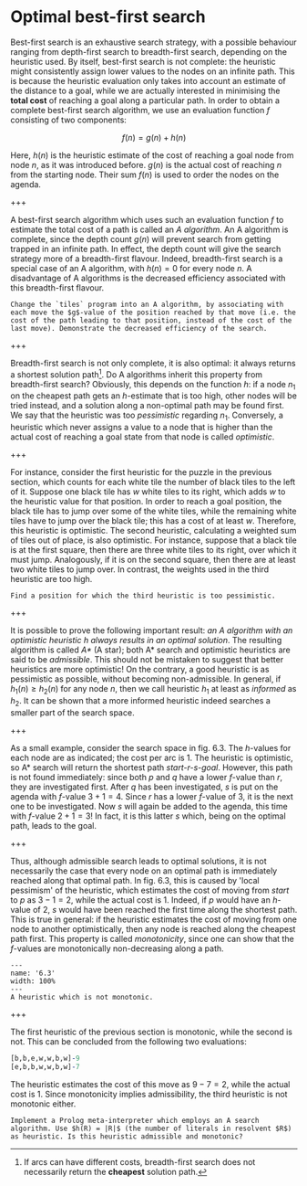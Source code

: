<!--H3: Section 6.2-->
# Optimal best-first search #

Best-first search is an exhaustive search strategy, with a possible behaviour ranging from depth-first search to breadth-first search, depending on the heuristic used. By itself, best-first search is not complete: the heuristic might consistently assign lower values to the nodes on an infinite path. This is because the heuristic evaluation only takes into account an estimate of the distance to a goal, while we are actually interested in minimising the **total cost** of reaching a goal along a particular path. In order to obtain a complete best-first search algorithm, we use an evaluation function $f$ consisting of two components:

$$
f(n) = g(n) + h(n)
$$

Here, $h(n)$ is the heuristic estimate of the cost of reaching a goal node from node $n$, as it was introduced before. $g(n)$ is the actual cost of reaching $n$ from the starting node. Their sum $f(n)$ is used to order the nodes on the agenda.

+++

A best-first search algorithm which uses such an evaluation function $f$ to estimate the total cost of a path is called an *A algorithm*. An A algorithm is complete, since the depth count $g(n)$ will prevent search from getting trapped in an infinite path. In effect, the depth count will give the search strategy more of a breadth-first flavour. Indeed, breadth-first search is a special case of an A algorithm, with $h(n) = 0$ for every node $n$. A disadvantage of A algorithms is the decreased efficiency associated with this breadth-first flavour.

```{exercise} 6.3
Change the `tiles` program into an A algorithm, by associating with each move the $g$-value of the position reached by that move (i.e. the cost of the path leading to that position, instead of the cost of the last move). Demonstrate the decreased efficiency of the search.
```

+++

Breadth-first search is not only complete, it is also optimal: it always returns a shortest solution path[^17]. Do A algorithms inherit this property from breadth-first search? Obviously, this depends on the function $h$: if a node $n_1$ on the cheapest path gets an $h$-estimate that is too high, other nodes will be tried instead, and a solution along a non-optimal path may be found first. We say that the heuristic was too *pessimistic* regarding $n_1$. Conversely, a heuristic which never assigns a value to a node that is higher than the actual cost of reaching a goal state from that node is called *optimistic*.

+++

For instance, consider the first heuristic for the puzzle in the previous section, which counts for each white tile the number of black tiles to the left of it. Suppose one black tile has *w* white tiles to its right, which adds *w* to the heuristic value for that position. In order to reach a goal position, the black tile has to jump over some of the white tiles, while the remaining white tiles have to jump over the black tile; this has a cost of at least *w*. Therefore, this heuristic is optimistic. The second heuristic, calculating a weighted sum of tiles out of place, is also optimistic. For instance, suppose that a black tile is at the first square, then there are three white tiles to its right, over which it must jump. Analogously, if it is on the second square, then there are at least two white tiles to jump over. In contrast, the weights used in the third heuristic are too high.

```{exercise} 6.4
Find a position for which the third heuristic is too pessimistic.
```

+++

It is possible to prove the following important result: *an A algorithm with an optimistic heuristic h always results in an optimal solution*. The resulting algorithm is called *A\** (A star); both A\* search and optimistic heuristics are said to be *admissible*. This should not be mistaken to suggest that better heuristics are more optimistic! On the contrary, a good heuristic is as pessimistic as possible, without becoming non-admissible. In general, if $h_1(n) \geq h_2(n)$ for any node $n$, then we call heuristic $h_1$ at least as *informed* as $h_2$. It can be shown that a more informed heuristic indeed searches a smaller part of the search space.

+++

As a small example, consider the search space in fig. 6.3. The $h$-values for each node are as indicated; the cost per arc is 1. The heuristic is optimistic, so A\* search will return the shortest path *start-r-s-goal*. However, this path is not found immediately: since both *p* and *q* have a lower $f$-value than *r*, they are investigated first. After *q* has been investigated, *s* is put on the agenda with $f$-value $3+1=4$. Since *r* has a lower $f$-value of $3$, it is the next one to be investigated. Now *s* will again be added to the agenda, this time with $f$-value $2+1=3$! In fact, it is this latter *s* which, being on the optimal path, leads to the goal.

+++

Thus, although admissible search leads to optimal solutions, it is not necessarily the case that every node on an optimal path is immediately reached along that optimal path. In fig. 6.3, this is caused by 'local pessimism' of the heuristic, which estimates the cost of moving from *start* to *p* as $3-1=2$, while the actual cost is $1$. Indeed, if *p* would have an $h$-value of $2$, *s* would have been reached the first time along the shortest path. This is true in general: if the heuristic estimates the cost of moving from one node to another optimistically, then any node is reached along the cheapest path first. This property is called *monotonicity*, since one can show that the $f$-values are monotonically non-decreasing along a path.

```{figure} /src/fig/part_ii/image020.svg
---
name: '6.3'
width: 100%
---
A heuristic which is not monotonic.
```

+++

The first heuristic of the previous section is monotonic, while the second is not. This can be concluded from the following two evaluations:
```Prolog
[b,b,e,w,w,b,w]-9
[e,b,b,w,w,b,w]-7
```
The heuristic estimates the cost of this move as $9-7=2$, while the actual cost is $1$. Since monotonicity implies admissibility, the third heuristic is not monotonic either.

```{exercise} 6.5
Implement a Prolog meta-interpreter which employs an A search algorithm. Use $h(R) = |R|$ (the number of literals in resolvent $R$) as heuristic. Is this heuristic admissible and monotonic?
```

[^17]: If arcs can have different costs, breadth-first search does not necessarily return the **cheapest** solution path.
